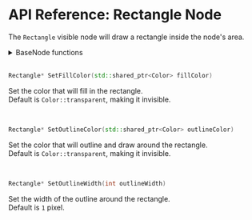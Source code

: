 # API Reference: Rectangle Node

The `Rectangle` visible node will draw a rectangle inside the 
node's area.

<details>
<summary>BaseNode functions</summary>

<br>

<a id="basenode-setx"></a>
```C++
Rectangle* SetX(int x)
```
Set the local X coordinate of the node. <br>
Default is `0`, same position as the parent node.

<br>

<a id="basenode-sety"></a>
```C++
Rectangle* SetY(int y)
```
Set the local Y coordinate of the node. <br>
Default is `0`, same position as the parent node.

<br>

<a id="basenode-setposition"></a>
```C++
Rectangle* SetPosition(int x, int y)
```
Shorthand to set both the local X and Y coordinate of the node. 

<br>

<a id="basenode-setwidth"></a>
```C++
Rectangle* SetWidth(int width)
```
Set the width of the node. <br>
Default is `KOWGUI::undefinedNumber`, which means that width 
is inherited from the parent node.

<br>

<a id="basenode-setheight"></a>
```C++
Rectangle* SetHeight(int height)
```
Set the height of the node. <br>
Default is `KOWGUI::undefinedNumber`, which means that height 
is inherited from the parent node.

<br>

<a id="basenode-setsize"></a>
```C++
Rectangle* SetSize(int width, int height)
```
Shorthand to set both the width and height of the node.

<br>

<a id="basenode-setid"></a>
```C++
Rectangle* SetID(std::string iD)
```
Set a unique identifier for the node. Attempting to reuse it 
will fail and produce a warning. <br>
This ID system has a fast, constant return time. <br>
See `GUI::FindID(...)`.

<br>

<a id="basenode-setshallowid"></a>
```C++
Rectangle* SetShallowID(std::string shallowID)
```
Set a reusable identifier for the node. <br>
This ID system has a variable return time dependent on how 
deep the search goes. <br>
See [`BaseNode::FindShallowID(...)`](#basenode-findshallowid).

<br>

<a id="basenode-setpretick"></a>
```C++
Rectangle* SetPreTick(void (*callback)(BaseNode*))
```
Set a custom function to call before any other processing on 
the node. <br>
Function must take a `BaseNode*` as a parameter, which is a 
pointer to the node that called it.

<br>

<a id="basenode-setdisabled"></a>
```C++
Rectangle* SetDisabled(bool disabled)
```
Set whether or not this and child nodes should be processed 
during `GUI::Tick()`.

<br>

<a id="basenode-clearpretick"></a>
```C++
Rectangle* ClearPreTick()
```
Remove the node's custom pre-tick function after calling [`BaseNode::SetPreTick(...)`](#basenode-setpretick)

<br>

<a id="basenode-addchildren"></a>
```C++
Rectangle* AddChildren(std::vector<BaseNode*> newChildren)
```
Set a list of nodes to be children of this node.

<br>

<a id="basenode-addchild"></a>
```C++
template <typename T>
T* AddChild(T* newChild)
```
Set a single node to be the child of this node. <br>
Unlike most other functions, this will return a pointer to 
the child node instead of this node. If you need to add a single 
child but return this node, call [`BaseNode::AddChildren(...)`](#basenode-addchildren) 
with a list of only one node. 

<br>

<a id="basenode-getx"></a>
```C++
int GetX()
```
Get the local X coordinate of the node.

<br>

<a id="basenode-calculatex"></a>
```C++
int CalculateX()
```
Get the global X coordinate of the node, a calculation of summing 
this and all parent node local positions.

<br>

<a id="basenode-gety"></a>
```C++
int GetY()
```
Get the local Y coordinate of the node.

<br>

<a id="basenode-calculatey"></a>
```C++
int CalculateY()
```
Get the global Y coordinate of the node, a calculation of summing 
this and all parent node local positions.

<br>

<a id="basenode-getwidth"></a>
```C++
int GetWidth()
```
Get the node's internal width variable. <br>
If never set, it will be `KOWGUI::undefinedNumber`. <br>
Not the correct function for most applications. See [`BaseNode::CalculateWidth()`](#basenode-calculatewidth).

<br>

<a id="basenode-calculatewidth"></a>
```C++
int CalculateWidth()
```
Get the node's width on screen, whether stored itself or inherited.

<br>

<a id="basenode-getheight"></a>
```C++
int GetHeight()
```
Get the node's internal height variable. <br>
If never set, it will be `KOWGUI::undefinedNumber`. <br>
Not the correct function for most applications. See [`BaseNode::CalculateHeight()`](#basenode-calculateheight).

<br>

<a id="basenode-calculateheight"></a>
```C++
int CalculateHeight()
```
Get the node's height on screen, whether stored itself or inherited.

<br>

<a id="basenode-getid"></a>
```C++
std::string GetID()
```
Get the ID of the node. <br>
To find a node from an ID, see `GUI::FindID(...)`.

<br>

<a id="basenode-getshallowid"></a>
```C++
std::string GetShallowID()
```
Get the shallow ID of the node. <br>
To find a node from a shallow ID, see [`BaseNode::FindShallowID(...)`](#basenode-findshallowid).

<br>

<a id="basenode-getdisabled"></a>
```C++
bool GetDisabled()
```
Get whether or not the node is disabled. That is, whether or 
not it and its children are processed during `GUI::Tick()`.

<br>

<a id="basenode-getrooted"></a>
```C++
bool GetRooted()
```
Get whether or not the node is rooted. That is, whether or 
not following parent nodes and climbing up the node tree will 
eventually lead to the node of `GUI::root`. <br>
Nodes must be rooted in order for them to be processed during 
`GUI::Tick()` and retrievable from `GUI::FindID(...)`.

<br>

<a id="basenode-findshallowid"></a>
```C++
BaseNode* FindShallowID(std::string shallowID)
```
Search through child nodes and return the first result with 
a matching shallow ID. <br>
Search time is dependent on child depth, looking first for 
direct children, then children of children, etc. 

<br>

<a id="basenode-scheduledeletion"></a>
```C++
void ScheduleDeletion()
```
Flag the node to be safely deleted when it is next processed. <br>
On a node that is not rooted, simply use the `delete` keyword 
instead. 

<br>

---

</details>

<br>

<a id="rectangle-setfillcolor"></a>
```C++
Rectangle* SetFillColor(std::shared_ptr<Color> fillColor)
```
Set the color that will fill in the rectangle. <br>
Default is `Color::transparent`, making it invisible.

<br>

<a id="rectangle-setoutlinecolor"></a>
```C++
Rectangle* SetOutlineColor(std::shared_ptr<Color> outlineColor)
```
Set the color that will outline and draw around the rectangle. <br>
Default is `Color::transparent`, making it invisible.

<br>

<a id="rectangle-setoutlinewidth"></a>
```C++
Rectangle* SetOutlineWidth(int outlineWidth)
```
Set the width of the outline around the rectangle. <br>
Default is `1` pixel.